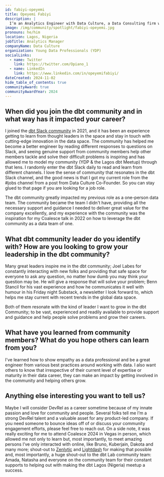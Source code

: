 ```yaml
---
id: fabiyi-opeyemi
title: Opeyemi Fabiyi
description: |
  I’m an Analytics Engineer with Data Culture, a Data Consulting firm where I use dbt  regularly to help clients build quality-tested data assets. Before Data Culture, I worked at Cowrywise, one of the leading Fintech companies in Nigeria, where I was a solo data team member, and that was my first introduction to dbt and Analytics Engineering. Before that, I was doing Data Science and Analytics at Deloitte Nigeria. It’s been an exciting journey since I started using dbt and joining the community.Outside of work, I’m very passionate about Community building and Data Advocacy. I founded one of Nigeria’s most vibrant Data communities, “The Young Data Professional Community”. I’m also the Founder of the <a target="_blank" rel="noopener noreferrer" href="https://www.meetup.com/lagos-dbt-meetup/">Lagos dbt Meetup</a> and one of the organizers of the Largest Data Conference in Africa, <a target="_blank" rel="noopener noreferrer" href="https://www.datacommunityafrica.org/datafestafrica/">DataFest Africa Conference</a>. I became an active member of the dbt community in 2021 & <a target="_blank" rel="noopener noreferrer" href="https://coalesce.getdbt.com/on-demand/how-to-leverage-dbt-community-as-the-first-and-only-data-hire-to-survive">spoke at Coalesce 2022</a>. So when I’m not actively working I’m involved in one community activity or the other.
image: /img/community/spotlight/fabiyi-opeyemi.jpg
pronouns: he/him
location: Lagos, Nigeria
jobTitle: Analytics Manager 
companyName: Data Culture
organization: Young Data Professionals (YDP)
socialLinks:
  - name: Twitter
    link: https://twitter.com/Opiano_1
  - name: LinkedIn
    link: https://www.linkedin.com/in/opeyemifabiyi/
dateCreated: 2024-11-02
hide_table_of_contents: true
communityAward: true
communityAwardYear: 2024
---
```


## When did you join the dbt community and in what way has it impacted your career?

I joined the [dbt Slack community](https://www.getdbt.com/community/join-the-community/?utm_medium=internal&utm_source=docs&utm_campaign=q3-2024_dbt-spotlight_aw&utm_content=____&utm_term=all___) in 2021, and it has been an experience getting to learn from thought leaders in the space and stay in touch with cutting-edge innovation in the data space. The community has helped me become a better engineer by reading different responses to questions on Slack, and seeing genuine support from community members help other members tackle and solve their difficult problems is inspiring and has allowed me to model my community (YDP & the Lagos dbt Meetup) through that lens. I randomly enter the dbt Slack daily to read and learn from different channels. I love the sense of community that resonates in the dbt Slack channel, and the good news is that I got my current role from the #jobs channel from a post from Data Culture Co-Founder. So you can stay glued to that page if you are looking for a job role.  

The dbt community greatly impacted my previous role as a one-person data team. The community became the team I didn't have, providing all the necessary support and guidance I needed to deliver great value for the company excellently, and my experience with the community was the inspiration for my Coalesce talk in 2022 on how to leverage the dbt community as a data team of one.

## What dbt community leader do you identify with? How are you looking to grow your leadership in the dbt community?

Many great leaders inspire me in the dbt community; Joel Labes for constantly interacting with new folks and providing that safe space for everyone to ask any question, no matter how dumb you may think your question may be. He will give a response that will solve your problem; Benn Stancil for his vast experience and how he communicates it well with humour in his Friday night Substack, a newsletter I look forward to, which helps me stay current with recent trends in the global data space. 

Both of them resonate with the kind of leader I want to grow in the dbt Community; to be vast, experienced and readily available to provide support and guidance and help people solve problems and grow their careers.

## What have you learned from community members? What do you hope others can learn from you?

I've learned how to show empathy as a data professional and be a great engineer from various best practices around working with data. I also want others to know that irrespective of their current level of expertise or maturity in their data career, they can make an impact by getting involved in the community and helping others grow.

## Anything else interesting you want to tell us?

Maybe I will consider DevRel as a career sometime because of my innate passion and love for community and people. Several folks tell me I’m a strong DevRel talent and a valuable asset for any product-led company. If you need someone to bounce ideas off of or discuss your community engagement efforts, please feel free to reach out. On a side note, it was really exciting for me to attend Coalesce 2024 in Vegas in person, which allowed me not only to learn but, most importantly, to meet amazing persons I’ve only interacted with online, like Bruno, Kuberjain, Dakota and many more; shout-out to <a target="_blank" rel="noopener noreferrer" href="https://www.zenlytic.com/">Zenlytic</a> and <a target="_blank" rel="noopener noreferrer" href="https://www.lightdash.com/">Lightdash</a> for making that possible and, most importantly, a huge shout-out to the dbt Lab community team: Amada, Natasha and everyone on the community team for their constant supports to helping out with making the dbt Lagos (Nigeria) meetup a success.
